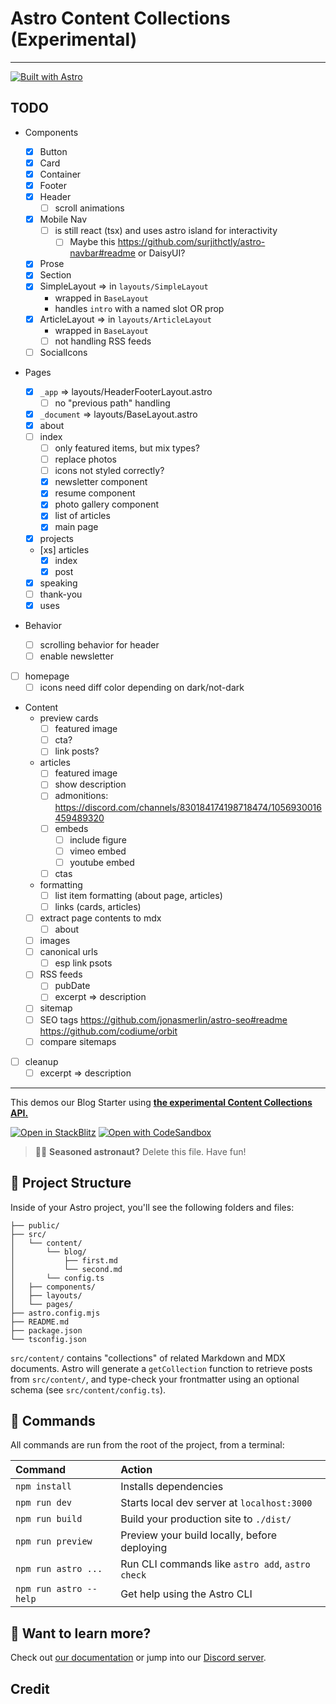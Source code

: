 # Astro Content Collections (Experimental)

---

[![Built with Astro](https://astro.badg.es/v1/built-with-astro.svg)](https://astro.build)



## TODO

- Components

  - [x] Button
  - [x] Card
  - [x] Container
  - [x] Footer
  - [x] Header
    - [ ] scroll animations
  - [x] Mobile Nav 
    - [ ] is still react (tsx) and uses astro island for interactivity
      - [ ] Maybe this <https://github.com/surjithctly/astro-navbar#readme> or DaisyUI?
  - [x] Prose
  - [x] Section
  - [x] SimpleLayout => in `layouts/SimpleLayout`
    - wrapped in `BaseLayout`
    - handles `intro` with a named slot OR prop
  - [x] ArticleLayout => in `layouts/ArticleLayout`
    - wrapped in `BaseLayout`
    - [ ] not handling RSS feeds
  - [ ] SocialIcons

- Pages
  - [x] `_app` => layouts/HeaderFooterLayout.astro
    - [ ] no "previous path" handling
  - [x] `_document` => layouts/BaseLayout.astro
  - [x] about
  - [ ] index
    - [ ] only featured items, but mix types?
    - [ ] replace photos
    - [ ] icons not styled correctly?
    - [x] newsletter component
    - [x] resume component
    - [x] photo gallery component
    - [x] list of articles
    - [x] main page
  - [x] projects
  - [xs] articles
    - [x] index
    - [x] post
  - [x] speaking
  - [ ] thank-you
  - [x] uses
- Behavior
  - [ ] scrolling behavior for header
  - [ ] enable newsletter
- [ ] homepage
  - [ ] icons need diff color depending on dark/not-dark
- Content
  - preview cards
    - [ ] featured image
    - [ ] cta?
    - [ ] link posts?
  - articles
    - [ ] featured image
    - [ ] show description
    - [ ] admonitions: <https://discord.com/channels/830184174198718474/1056930016459489320>
    - [ ] embeds
      - [ ] include figure
      - [ ] vimeo embed
      - [ ] youtube embed
    - [ ] ctas
  - formatting
    - [ ] list item formatting (about page, articles)
    - [ ] links (cards, articles)
  - [ ] extract page contents to mdx
    - [ ] about
  - [ ] images
  - [ ] canonical urls 
    - [ ] esp link psots
  - [ ] RSS feeds
    - [ ] pubDate
    - [ ] excerpt => description
  - [ ] sitemap
  - [ ] SEO tags <https://github.com/jonasmerlin/astro-seo#readme> <https://github.com/codiume/orbit>
  - [ ] compare sitemaps
- [ ] cleanup
  - [ ] excerpt => description

---

This demos our Blog Starter using **[the experimental Content Collections API.](https://docs.astro.build/en/guides/content-collections/)**

[![Open in StackBlitz](https://developer.stackblitz.com/img/open_in_stackblitz.svg)](https://stackblitz.com/github/withastro/astro/tree/latest/examples/with-content)
[![Open with CodeSandbox](https://assets.codesandbox.io/github/button-edit-lime.svg)](https://codesandbox.io/s/github/withastro/astro/tree/latest/examples/with-content)

> 🧑‍🚀 **Seasoned astronaut?** Delete this file. Have fun!

## 🚀 Project Structure

Inside of your Astro project, you'll see the following folders and files:

```
├── public/
├── src/
│   └── content/
│       └── blog/
│           ├── first.md
│           └── second.md
│       └── config.ts
│   ├── components/
│   ├── layouts/
│   └── pages/
├── astro.config.mjs
├── README.md
├── package.json
└── tsconfig.json
```

`src/content/` contains "collections" of related Markdown and MDX documents. Astro will generate a `getCollection` function to retrieve posts from `src/content/`, and type-check your frontmatter using an optional schema (see `src/content/config.ts`).

## 🧞 Commands

All commands are run from the root of the project, from a terminal:

| Command                | Action                                           |
| :--------------------- | :----------------------------------------------- |
| `npm install`          | Installs dependencies                            |
| `npm run dev`          | Starts local dev server at `localhost:3000`      |
| `npm run build`        | Build your production site to `./dist/`          |
| `npm run preview`      | Preview your build locally, before deploying     |
| `npm run astro ...`    | Run CLI commands like `astro add`, `astro check` |
| `npm run astro --help` | Get help using the Astro CLI                     |

## 👀 Want to learn more?

Check out [our documentation](https://docs.astro.build) or jump into our [Discord server](https://astro.build/chat).

## Credit
